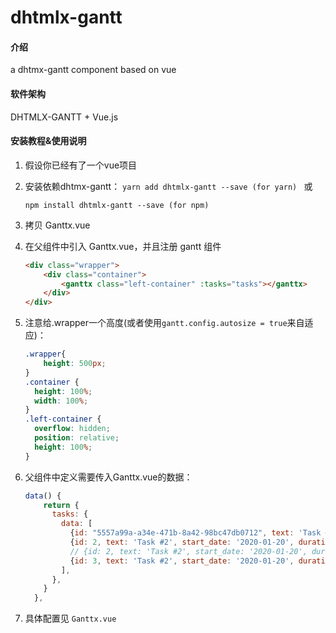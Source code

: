 # dhtmlx-gantt

#### 介绍
a dhtmx-gantt component based on vue

#### 软件架构
DHTMLX-GANTT + Vue.js


#### 安装教程&使用说明

1.  假设你已经有了一个vue项目
2.  安装依赖dhtmx-gantt：
       `yarn add dhtmlx-gantt --save (for yarn) ` 或
       
       `npm install dhtmlx-gantt --save (for npm)`
3.  拷贝 Ganttx.vue
4.  在父组件中引入 Ganttx.vue，并且注册 gantt 组件
    ```html
    <div class="wrapper">
        <div class="container">
            <ganttx class="left-container" :tasks="tasks"></ganttx>
        </div>
    </div>
    ```
5. 注意给.wrapper一个高度(或者使用`gantt.config.autosize = true`来自适应)：
    ```css
    .wrapper{
        height: 500px;
    }
    .container {
      height: 100%;
      width: 100%;
    }
    .left-container {
      overflow: hidden;
      position: relative;
      height: 100%;
    }
    ```
6. 父组件中定义需要传入Ganttx.vue的数据：
    ```js
    data() {
        return {
          tasks: {
            data: [
              {id: "5557a99a-a34e-471b-8a42-98bc47db0712", text: 'Task #', start_date: '2020-01-17', duration: 23, progress: 0.6},
              {id: 2, text: 'Task #2', start_date: '2020-01-20', duration: 30, progress: 0.4, },
              // {id: 2, text: 'Task #2', start_date: '2020-01-20', duration: 30, progress: 0.4, 'color': '#fcca02' },
              {id: 3, text: 'Task #2', start_date: '2020-01-20', duration: 3, progress: 0.4, parent: "5557a99a-a34e-471b-8a42-98bc47db0712", type: 2},
            ],
          },
        }
      },
    ```
7. 具体配置见 `Ganttx.vue`

